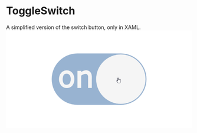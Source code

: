 # ToggleSwitch
A simplified version of the switch button, only in XAML.  
![A simplified version of switch button, only in XAML](switch.gif)  
